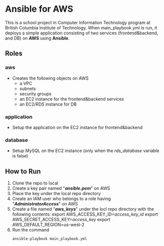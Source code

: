 # Ansible for AWS
This is a school project in Computer Information Technology program at British Columbia Institute of Technology. When main_playbook.yml is run, it deploys a simple application consisting of two services (frontend&backend, and DB) on **AWS** using **Ansible**.

## Roles
### aws
- Creates the following objects on AWS
	- a VPC
	- subnets
	- security groups
	- an EC2 instance for the frontend&backend services
	- an EC2/RDS instance for DB 
### application
- Setup the application on the EC2 instance for frontend&backend
### database
- Setup MySQL on the EC2 instance (only when the *rds_database* variable is false)
## How to Run
1. Clone the repo to local
2. Create a key pair named "***ansible.pem***" on AWS
3. Place the key under the local repo directory
4.  Create an IAM user who belongs to a role having "***AdministratorAccess***" on AWS
5.  Create a file named "***aws_keys***" under the locl repo directory with the following contents:
		export  AWS_ACCESS_KEY_ID=*access_key_id*
		export  AWS_SECRET_ACCESS_KEY=*access_key*
		export  AWS_DEFAULT_REGION=us-west-2
6. Run the command
	```
	ansible-playbook main_playbook.yml
	```




